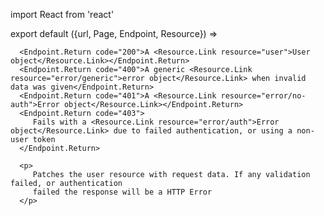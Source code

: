 import React from 'react'

export default ({url, Page, Endpoint, Resource}) =>
   <Endpoint
      url={url}
      group="user"
      method="put"
      path="/user">

      <Endpoint.Return code="200">A <Resource.Link resource="user">User object</Resource.Link></Endpoint.Return>
      <Endpoint.Return code="400">A generic <Resource.Link resource="error/generic">error object</Resource.Link> when invalid data was given</Endpoint.Return>
      <Endpoint.Return code="401">A <Resource.Link resource="error/no-auth">Error object</Resource.Link></Endpoint.Return>
      <Endpoint.Return code="403">
         Fails with a <Resource.Link resource="error/auth">Error object</Resource.Link> due to failed authentication, or using a non-user token
      </Endpoint.Return>

      <p>
         Patches the user resource with request data. If any validation failed, or authentication
         failed the response will be a HTTP Error
      </p>
   </Endpoint>

